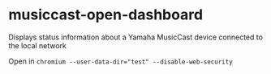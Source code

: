 # musiccast-open-dashboard
Displays status information about a Yamaha MusicCast device connected to the local network

Open in `chromium --user-data-dir="test" --disable-web-security`